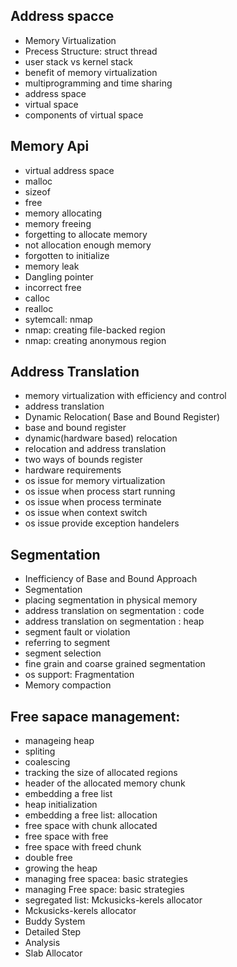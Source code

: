 ## Address spacce
- Memory Virtualization
- Precess Structure: struct thread
- user stack vs kernel stack
- benefit of memory virtualization
- multiprogramming and time sharing
- address space
- virtual space
- components of virtual space 

## Memory Api
- virtual address space
- malloc
- sizeof
- free
- memory allocating
- memory freeing
- forgetting to allocate memory
- not allocation enough memory
- forgotten to initialize
- memory leak
- Dangling pointer
- incorrect free
- calloc
- realloc
- sytemcall: nmap
- nmap: creating file-backed region
- nmap: creating anonymous region


## Address Translation
- memory virtualization with efficiency and control
- address translation
- Dynamic Relocation( Base and Bound Register)
- base and bound register
- dynamic(hardware based) relocation
- relocation and address translation
- two ways of bounds register
- hardware requirements
- os issue for memory virtualization
- os issue when process start running
- os issue when process terminate
- os issue when context switch
- os issue provide exception handelers

## Segmentation
- Inefficiency of Base and Bound Approach
- Segmentation
- placing segmentation in physical memory
- address translation on segmentation : code
- address translation on segmentation : heap
- segment fault or violation
- referring to segment
- segment selection
- fine grain and coarse grained segmentation
- os support: Fragmentation
- Memory compaction


## Free sapace management:
- manageing heap
- spliting
- coalescing
- tracking the size of allocated regions
- header of the allocated memory chunk
- embedding a free list
- heap initialization
- embedding a free list: allocation
- free space with chunk allocated
- free space with free
- free space with freed chunk
- double free
- growing the heap
- managing free spacea: basic strategies
- managing Free space: basic strategies
- segregated list: Mckusicks-kerels allocator
- Mckusicks-kerels allocator
- Buddy System
- Detailed Step
- Analysis
- Slab Allocator

